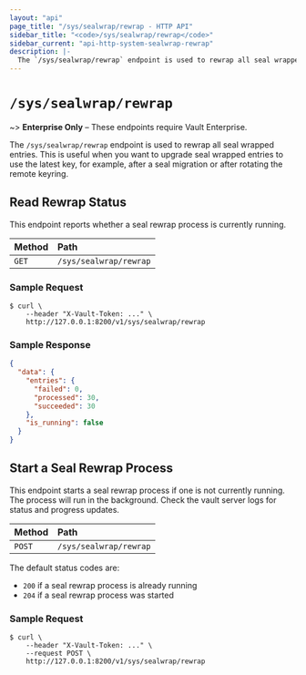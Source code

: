```yaml
---
layout: "api"
page_title: "/sys/sealwrap/rewrap - HTTP API"
sidebar_title: "<code>/sys/sealwrap/rewrap</code>"
sidebar_current: "api-http-system-sealwrap-rewrap"
description: |-
  The `/sys/sealwrap/rewrap` endpoint is used to rewrap all seal wrapped entries.
---
```


# `/sys/sealwrap/rewrap`

~> **Enterprise Only** – These endpoints require Vault Enterprise.

The `/sys/sealwrap/rewrap` endpoint is used to rewrap all seal wrapped entries.
This is useful when you want to upgrade seal wrapped entries to use the latest
key, for example, after a seal migration or after rotating the remote keyring.

## Read Rewrap Status

This endpoint reports whether a seal rewrap process is currently running.

| Method   | Path                   |
| :------- | :--------------------- |
| `GET`    | `/sys/sealwrap/rewrap` |

### Sample Request

```
$ curl \
    --header "X-Vault-Token: ..." \
    http://127.0.0.1:8200/v1/sys/sealwrap/rewrap
```

### Sample Response

```json
{
  "data": {
    "entries": {
      "failed": 0,
      "processed": 30,
      "succeeded": 30
    },
    "is_running": false
  }
}
```

## Start a Seal Rewrap Process

This endpoint starts a seal rewrap process if one is not currently running.
The process will run in the background. Check the vault server logs for status
and progress updates.

| Method   | Path                   |
| :------- | :--------------------- |
| `POST`   | `/sys/sealwrap/rewrap` |

The default status codes are:

- `200` if a seal rewrap process is already running
- `204` if a seal rewrap process was started

### Sample Request

```
$ curl \
    --header "X-Vault-Token: ..." \
    --request POST \
    http://127.0.0.1:8200/v1/sys/sealwrap/rewrap
```
